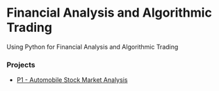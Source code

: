 # Financial Analysis and Algorithmic Trading
Using Python for Financial Analysis and Algorithmic Trading

### Projects
- [P1 - Automobile Stock Market Analysis]()
